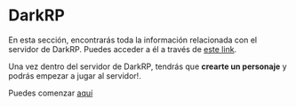 # DarkRP
En esta sección, encontrarás toda la información relacionada con el servidor de DarkRP.
Puedes acceder a él a través de [este link](steam://connect/54.38.228.142:27015).

Una vez dentro del servidor de DarkRP, tendrás que **crearte un personaje** y podrás empezar a jugar al servidor!.

Puedes comenzar [aquí](/darkrp/trabajos/trabajos.md)